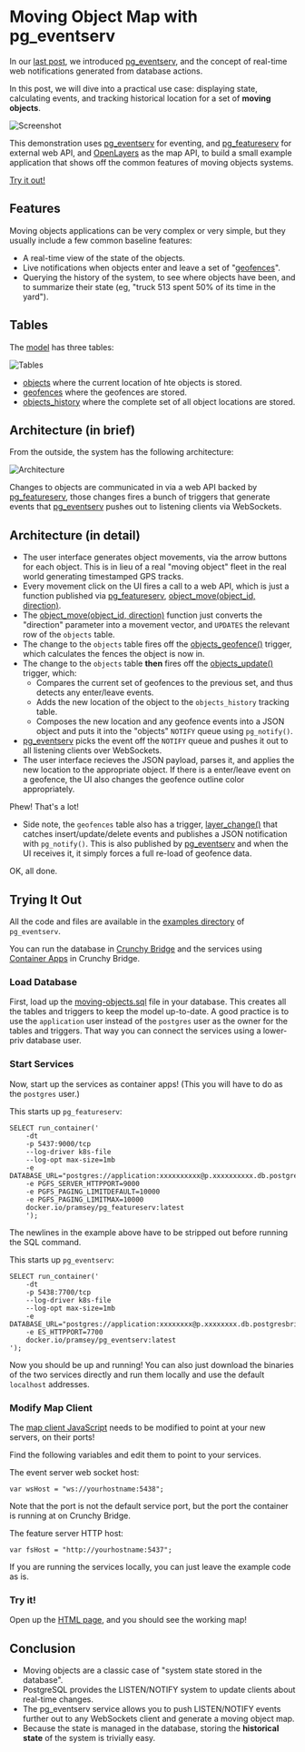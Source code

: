 # Moving Object Map with pg_eventserv

In our [last post](), we introduced [pg_eventserv](https://github.com/crunchydata/pg_eventserv), and the concept of real-time web notifications generated from database actions.

In this post, we will dive into a practical use case: displaying state, calculating events, and tracking historical location for a set of **moving objects**.

![Screenshot](moving-object.jpg)

This demonstration uses [pg_eventserv](https://github.com/crunchydata/pg_eventserv) for eventing, and [pg_featureserv](https://github.com/crunchydata/pg_featureserv) for external web API, and [OpenLayers](https://openlayers.org) as the map API, to build a small example application that shows off the common features of moving objects systems.

[Try it out!](http://bl.ocks.org/pramsey/raw/7f12f0de2419a94a6c258f5daecf176f?raw=true)

## Features

Moving objects applications can be very complex or very simple, but they usually include a few common baseline features:

* A real-time view of the state of the objects.
* Live notifications when objects enter and leave a set of "[geofences](https://en.wikipedia.org/wiki/Geo-fence)".
* Querying the history of the system, to see where objects have been, and to summarize their state (eg, "truck 513 spent 50% of its time in the yard").


## Tables

The [model](https://github.com/CrunchyData/pg_eventserv/blob/main/examples/moving-objects/moving-objects.sql) has three tables:

![Tables](moving-tables.jpg)

* [objects](https://github.com/CrunchyData/pg_eventserv/blob/main/examples/moving-objects/moving-objects.sql#L29-L36) where the current location of hte objects is stored.
* [geofences](https://github.com/CrunchyData/pg_eventserv/blob/main/examples/moving-objects/moving-objects.sql#L68-L73) where the geofences are stored.
* [objects_history](https://github.com/CrunchyData/pg_eventserv/blob/main/examples/moving-objects/moving-objects.sql#L68-L73) where the complete set of all object locations are stored.


## Architecture (in brief)

From the outside, the system has the following architecture:

![Architecture](moving-architecture.jpg)

Changes to objects are communicated in via a web API backed by [pg_featureserv](https://github.com/crunchydata/pg_featureserv), those changes fires a bunch of triggers that generate events that [pg_eventserv](https://github.com/crunchydata/pg_eventserv) pushes out to listening clients via WebSockets.


## Architecture (in detail)

* The user interface generates object movements, via the arrow buttons for each object. This is in lieu of a real "moving object" fleet in the real world generating timestamped GPS tracks.
* Every movement click on the UI fires a call to a web API, which is just a function published via [pg_featureserv](https://github.com/crunchydata/pg_featureserv), [object_move(object_id, direction)](https://github.com/CrunchyData/pg_eventserv/blob/main/examples/moving-objects/moving-objects.sql#L266-L294).
* The [object_move(object_id, direction)](https://github.com/CrunchyData/pg_eventserv/blob/main/examples/moving-objects/moving-objects.sql#L266-L294) function just converts the "direction" parameter into a movement vector, and `UPDATES` the relevant row of the `objects` table.
* The change to the `objects` table fires off the [objects_geofence()](https://github.com/CrunchyData/pg_eventserv/blob/main/examples/moving-objects/moving-objects.sql#L92-L108) trigger, which calculates the fences the object is now in.
* The change to the `objects` table **then** fires off the [objects_update()](https://github.com/CrunchyData/pg_eventserv/blob/main/examples/moving-objects/moving-objects.sql#L127-L192) trigger, which:
  * Compares the current set of geofences to the previous set, and thus detects any enter/leave events.
  * Adds the new location of the object to the `objects_history` tracking table.
  * Composes the new location and any geofence events into a JSON object and puts it into the "objects" `NOTIFY` queue using `pg_notify()`.
* [pg_eventserv](https://github.com/crunchydata/pg_eventserv) picks the event off the `NOTIFY` queue and pushes it out to all listening clients over WebSockets.
* The user interface recieves the JSON payload, parses it, and applies the new location to the appropriate object. If there is a enter/leave event on a geofence, the UI also changes the geofence outline color appropriately.

Phew! That's a lot!

* Side note, the `geofences` table also has a trigger, [layer_change()](https://github.com/CrunchyData/pg_eventserv/blob/main/examples/moving-objects/moving-objects.sql#L209-L227) that catches insert/update/delete events and publishes a JSON notification with `pg_notify()`. This is also published by [pg_eventserv](https://github.com/crunchydata/pg_eventserv) and when the UI receives it, it simply forces a full re-load of geofence data.

OK, all done.


## Trying It Out

All the code and files are available in the [examples directory](https://github.com/CrunchyData/pg_eventserv/tree/main/examples/moving-objects) of `pg_eventserv`.

You can run the database in [Crunchy Bridge](https://crunchybridge.com/) and the services using [Container Apps](https://docs.crunchybridge.com/container-apps/) in Crunchy Bridge.

### Load Database

First, load up the [moving-objects.sql](https://github.com/CrunchyData/pg_eventserv/blob/main/examples/moving-objects/moving-objects.sql) file in your database. This creates all the tables and triggers to keep the model up-to-date. A good practice is to use the `application` user instead of the `postgres` user as the owner for the tables and triggers. That way you can connect the services using a lower-priv database user.

### Start Services

Now, start up the services as container apps! (This you will have to do as the `postgres` user.)

This starts up `pg_featureserv`:

```
SELECT run_container('
    -dt 
    -p 5437:9000/tcp 
    --log-driver k8s-file 
    --log-opt max-size=1mb 
    -e DATABASE_URL="postgres://application:xxxxxxxxxx@p.xxxxxxxxxx.db.postgresbridge.com:5432/dbname" 
    -e PGFS_SERVER_HTTPPORT=9000  
    -e PGFS_PAGING_LIMITDEFAULT=10000 
    -e PGFS_PAGING_LIMITMAX=10000 
    docker.io/pramsey/pg_featureserv:latest
    ');
```

The newlines in the example above have to be stripped out before running the SQL command.

This starts up `pg_eventserv`:

```
SELECT run_container('
    -dt 
    -p 5438:7700/tcp
    --log-driver k8s-file 
    --log-opt max-size=1mb 
    -e DATABASE_URL="postgres://application:xxxxxxxx@p.xxxxxxxx.db.postgresbridge.com:5432/dbname" 
    -e ES_HTTPPORT=7700 
    docker.io/pramsey/pg_eventserv:latest
');
```

Now you should be up and running! You can also just download the binaries of the two services directly and run them locally and use the default `localhost` addresses. 


### Modify Map Client

The [map client JavaScript](https://github.com/CrunchyData/pg_eventserv/blob/main/examples/moving-objects/moving-objects.js) needs to be modified to point at your new servers, on their ports!

Find the following variables and edit them to point to your services.

The event server web socket host:

```
var wsHost = "ws://yourhostname:5438";
```

Note that the port is not the default service port, but the port the container is running at on Crunchy Bridge.

The feature server HTTP host:

```
var fsHost = "http://yourhostname:5437";
```

If you are running the services locally, you can just leave the example code as is.


### Try it!

Open up the [HTML page](https://github.com/CrunchyData/pg_eventserv/blob/main/examples/moving-objects/moving-objects.html), and you should see the working map!


## Conclusion

* Moving objects are a classic case of "system state stored in the database".
* PostgreSQL provides the LISTEN/NOTIFY system to update clients about real-time changes.
* The pg_eventserv service allows you to push LISTEN/NOTIFY events further out to any WebSockets client and generate a moving object map.
* Because the state is managed in the database, storing the **historical state** of the system is trivially easy.

